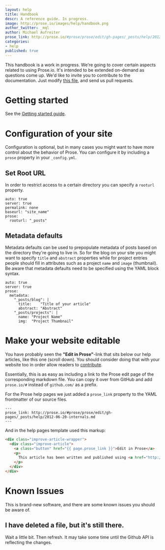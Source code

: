 ```yaml
---
layout: help
title: Handbook
descr: A reference guide. In progress.
image: http://prose.io/images/help/handbook.png
author_twitter: _mql
author: Michael Aufreiter
prose_link: http://prose.io/#prose/prose/edit/gh-pages/_posts/help/2012-06-20-handbook.md
categories:
- help
published: true
---
```


This handbook is a work in progress. We're going to cover certain aspects related to using Prose.io. It's intended to be extended on-demand as questions come up. We'd like to invite you to contribute to the documentation. Just modify [this file](https://github.com/prose/prose/blob/gh-pages/_posts/help/2012-06-20-handbook.md), and send us pull requests.

# Getting started

See the [Getting started guide](http://prose.io/help/getting-started.html).

# Configuration of your site

Configuration is optional, but in many cases you might want to have more control about the behavior of Prose. You can configure it by including a `prose` property in your `_config.yml`.

## Set Root URL

In order to restrict access to a certain directory you can specify a `rooturl` property.
    
    auto: true
    server: true
    permalink: none
    baseurl: "site_name"
    prose:
      rooturl: "_posts"
      

## Metadata defaults

Metadata defaults can be used to prepopulate metadata of posts based on the directory they're going to live in. So for the blog on your site you might want to specify `title` and `abstract` properties while for project entries people should fill in attributes such as a project `name` and `image` (thumbnail). Be aware that metadata defaults need to be specified using the YAML block syntax.

    auto: true
    server: true
    prose:
      metadata:
        "_posts/blog": |
          title:    "Title of your article"
          abstract: "Abstract"
        "_posts/projects": |
          name: "Project Name"
          img:  "Project Thumbnail"


# Make your website editable

You have probably seen the **"Edit in Prose"**-link that sits below our help articles, like this one (scroll down). You should consider doing that with your website too in order allow readers to [contribute](http://prose.io/help/eventually-consistent.html).

Essentially, this is as easy as including a link to the Prose edit page of the corresponding markdown file. You can copy it over from GitHub and add `prose.io/#` instead of `github.com/` as a prefix.

For the Prose help pages we just added a `prose_link` property to the YAML frontmatter of our source files.

```
---
prose_link: http://prose.io/#prose/prose/edit/gh-pages/_posts/help/2012-06-20-internals.md
---
```

And in the help pages template used this markup:

```html
<div class="improve-article-wrapper">
  <div class="improve-article">
    <a class="button" href="{{ page.prose_link }}">Edit in Prose</a>
    <p>
      This article has been written and published using <a href="http://prose.io" target="_blank">Prose</a>. Please help improving this documentation by contributing to the text.
    </p>
  </div>
</div>
```

# Known Issues

This is brand-new software, and there are some known issues you should be aware of.

## I have deleted a file, but it's still there.

Wait a little bit. Then refresh. It may take some time until the Github API is reflecting the changes.